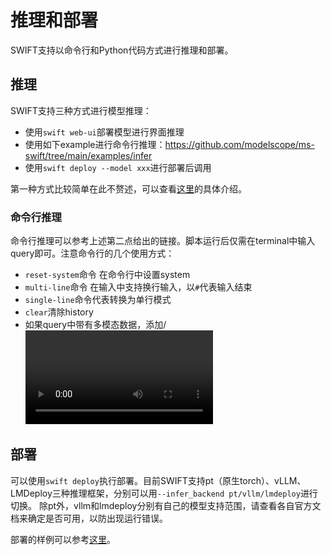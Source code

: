 # 推理和部署

SWIFT支持以命令行和Python代码方式进行推理和部署。

## 推理

SWIFT支持三种方式进行模型推理：
- 使用`swift web-ui`部署模型进行界面推理
- 使用如下example进行命令行推理：https://github.com/modelscope/ms-swift/tree/main/examples/infer
- 使用`swift deploy --model xxx`进行部署后调用

第一种方式比较简单在此不赘述，可以查看[这里](../GetStarted/界面使用.md)的具体介绍。

### 命令行推理

命令行推理可以参考上述第二点给出的链接。脚本运行后仅需在terminal中输入query即可。注意命令行的几个使用方式：
- `reset-system`命令 在命令行中设置system
- `multi-line`命令 在输入中支持换行输入，以`#`代表输入结束
- `single-line`命令代表转换为单行模式
- `clear`清除history
- 如果query中带有多模态数据，添加<image>/<video>/<audio>等标签，例如输入`<image>What is in the image?`，即可在接下来输入图片地址

## 部署

可以使用`swift deploy`执行部署。目前SWIFT支持pt（原生torch）、vLLM、LMDeploy三种推理框架，分别可以用`--infer_backend pt/vllm/lmdeploy`进行切换。
除pt外，vllm和lmdeploy分别有自己的模型支持范围，请查看各自官方文档来确定是否可用，以防出现运行错误。

部署的样例可以参考[这里](https://github.com/modelscope/ms-swift/tree/main/examples/deploy)。
